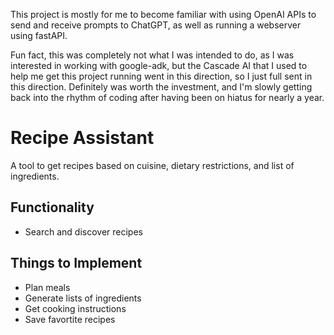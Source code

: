 This project is mostly for me to become familiar with using OpenAI APIs to send and receive prompts to ChatGPT, as well as running a webserver using fastAPI.

Fun fact, this was completely not what I was intended to do, as I was interested in working with google-adk, but the Cascade AI that I used to help me get this project running went in this direction, so I just full sent in this direction. Definitely was worth the investment, and I'm slowly getting back into the rhythm of coding after having been on hiatus for nearly a year.

# Recipe Assistant

A tool to get recipes based on cuisine, dietary restrictions, and list of ingredients.

## Functionality
- Search and discover recipes

## Things to Implement
- Plan meals
- Generate lists of ingredients
- Get cooking instructions
- Save favortite recipes